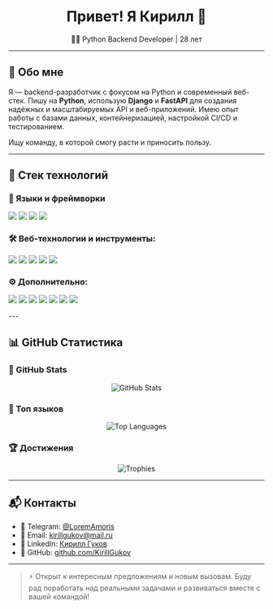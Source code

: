 <h1 align="center">Привет! Я Кирилл 👋</h1>

<p align="center">
  🧑‍💻 Python Backend Developer | 28 лет
</p>

---

## 🚀 Обо мне

Я — backend-разработчик с фокусом на Python и современный веб-стек. Пишу на **Python**, использую **Django** и **FastAPI** для создания надёжных и масштабируемых API и веб-приложений. Имею опыт работы с базами данных, контейнеризацией, настройкой CI/CD и тестированием.

Ищу команду, в которой смогу расти и приносить пользу.

---

## 💼 Стек технологий

### 🧠 Языки и фреймворки

<p> 
  <img src="https://img.shields.io/badge/Python-3670A0?style=for-the-badge&logo=python&logoColor=ffdd54" /> 
  <img src="https://img.shields.io/badge/Django-092E20?style=for-the-badge&logo=django&logoColor=white" /> 
  <img src="https://img.shields.io/badge/FastAPI-009688?style=for-the-badge&logo=fastapi&logoColor=white" /> 
  <img src="https://img.shields.io/badge/SQL-4479A1?style=for-the-badge&logo=postgresql&logoColor=white" /> 
</p>

### 🛠 Веб-технологии и инструменты: 
<p> 
  <img src="https://img.shields.io/badge/REST%20API-FF6F00?style=for-the-badge&logo=api&logoColor=white" /> 
  <img src="https://img.shields.io/badge/Docker-2496ED?style=for-the-badge&logo=docker&logoColor=white" /> 
  <img src="https://img.shields.io/badge/Git-F05032?style=for-the-badge&logo=git&logoColor=white" /> 
  <img src="https://img.shields.io/badge/Redis-DC382D?style=for-the-badge&logo=redis&logoColor=white" /> 
  <img src="https://img.shields.io/badge/Pytest-0A9EDC?style=for-the-badge&logo=pytest&logoColor=white" /> 
</p>

### ⚙️ Дополнительно: 
<p> 
  <img src="https://img.shields.io/badge/Linux-FCC624?style=for-the-badge&logo=linux&logoColor=black" /> 
  <img src="https://img.shields.io/badge/Bash-4EAA25?style=for-the-badge&logo=gnubash&logoColor=white" /> 
  <img src="https://img.shields.io/badge/CI%2FCD-3E8ACC?style=for-the-badge&logo=githubactions&logoColor=white" /> 
  <img src="https://img.shields.io/badge/Pydantic-2FADAC?style=for-the-badge&logo=python&logoColor=white" /> 
  <img src="https://img.shields.io/badge/SQLAlchemy-8B0000?style=for-the-badge&logo=python&logoColor=white" />
  <img src="https://img.shields.io/badge/Postman-FF6C37??style=for-the-badge&logo=postman&logoColor=white" />
  <img src="https://img.shields.io/badge/MongoDB-%234ea94b.svg??style=for-the-badge&logo=mongodb&logoColor=white" />
</p>
---

## 📊 GitHub Статистика

### 🎯 GitHub Stats
<p align="center">
  <img src="https://github-readme-stats.vercel.app/api?username=KirillGukov&show_icons=true&theme=tokyonight&count_private=true&hide=issues" alt="GitHub Stats" />
</p>

### 📘 Топ языков
<p align="center">
  <img src="https://github-readme-stats.vercel.app/api/top-langs/?username=KirillGukov&layout=compact&theme=tokyonight" alt="Top Languages" />
</p>

### 🏆 Достижения
<p align="center">
  <img src="https://github-profile-trophy.vercel.app/?username=KirillGukov&theme=gruvbox&column=5" alt="Trophies" />
</p>

---

## 📬 Контакты

- 📱 Telegram: [@LoremAmoris](https://t.me/LoremAmoris)  
- 📧 Email: kirillgukov@mail.ru  
- 💼 LinkedIn: [Кирилл Гуков](https://linkedin.com/in/кирилл-гуков-512a52269)  
- 🐙 GitHub: [github.com/KirillGukov](https://github.com/KirillGukov)

---

> ⚡ Открыт к интересным предложениям и новым вызовам. Буду рад поработать над реальными задачами и развиваться вместе с вашей командой!
